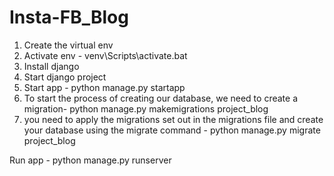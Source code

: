 # Insta-FB_Blog
1. Create the virtual env
2. Activate env - venv\Scripts\activate.bat
3. Install django
4. Start django project
5. Start app - python manage.py startapp <name>
6. To start the process of creating our database, we need to create a migration- python manage.py makemigrations project_blog
7. you need to apply the migrations set out in the migrations file and create your database using the migrate command - python manage.py migrate project_blog
  

Run app - python manage.py runserver
